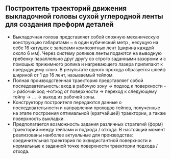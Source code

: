 ## Построитель траекторий движения выкладочной головы сухой углеродной ленты для создания преформ деталей
* Выкладочная голова представляет собой сложную механическую конструкцию габаритами ~ в один кубический метр , несущую на себе 16 катушек с запасами композитных лент (ширина каждой около 6 мм). Через систему роликов ленты подаются на выводную гребенку параллельно друг другу со строго заданными зазороми и с помощью прижимного ролика и нагревающего лазера прилипают к предыдущему слою. В результате одного прохода образуется шлейф шириной от 1 до 16 лент, называемый тейпом.
* Полная производственная траектория представляет собой последовательность: вход в рабочую зону -> подход к поверхности -> рабочий ход ->отход от поверхности -> переход к следующему тейпу -> ... -> выход из рабочей зоны.
* Конструктору построителя передаются данные о последовательности и направлении проходов тейпов, полученные на этапе построения оптимальной (кратчайшей) траектории, а также поверхность выкладки.
* Предполагается возможность задания различных стратегий (форм) траекторий между тейпами и подхода / отхода. В настоящий момент реализованы наиболее актуальные для производства: соединительная траектория по эквидистантной поверхности и нормальные к заданной точке поверхности траектории подхода / отхода. 

